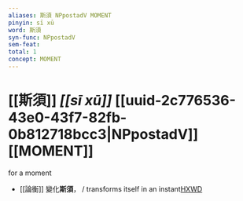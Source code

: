 ```yaml
---
aliases: 斯須 NPpostadV MOMENT
pinyin: sī xū
word: 斯須
syn-func: NPpostadV
sem-feat: 
total: 1
concept: MOMENT 
---
```

# [[斯須]] *[[sī xū]]*  [[uuid-2c776536-43e0-43f7-82fb-0b812718bcc3|NPpostadV]] [[MOMENT]]
for a moment
 - [[論衡]] 變化**斯須**， / transforms itself in an instant[HXWD](https://hxwd.org/textview.html?location=KR3j0080_tls_007-4a.72)